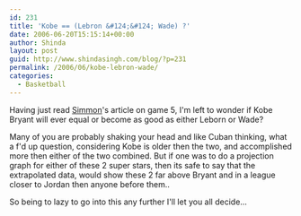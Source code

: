```yaml
---
id: 231
title: 'Kobe == (Lebron &#124;&#124; Wade) ?'
date: 2006-06-20T15:15:14+00:00
author: Shinda
layout: post
guid: http://www.shindasingh.com/blog/?p=231
permalink: /2006/06/kobe-lebron-wade/
categories:
  - Basketball
---
```

Having just read [Simmon](http://sports.espn.go.com/espn/page2/story?page=simmons/060620)'s article on game 5, I'm left to wonder if Kobe Bryant will ever equal or become as good as either Leborn or Wade?

Many of you are probably shaking your head and like Cuban thinking, what a f'd up question, considering Kobe is older then the two, and accomplished more then either of the two combined. But if one was to do a projection graph for either of these 2 super stars, then its safe to say that the extrapolated data, would show these 2 far above Bryant and in a league closer to Jordan then anyone before them..

So being to lazy to go into this any further I'll let you all decide...